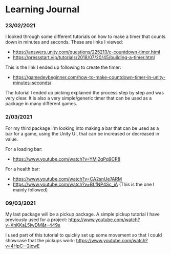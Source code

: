 # Learning Journal

### 23/02/2021
I looked through some different tutorials on how to make a timer that counts down in minutes and seconds.
These are links I viewed:
- https://answers.unity.com/questions/225213/c-countdown-timer.html
- https://pressstart.vip/tutorials/2018/07/20/45/building-a-timer.html

This is the link I ended up following to create the timer:
- https://gamedevbeginner.com/how-to-make-countdown-timer-in-unity-minutes-seconds/

The tutorial I ended up picking explained the process step by step and was very clear. It is also a very simple/generic timer that can be used as a package in many different games.

### 2/03/2021
For my third package I'm looking into making a bar that can be used as a bar for a game, using the Unity UI, that can be increased or decreased in value.

For a loading bar:
- https://www.youtube.com/watch?v=YMj2qPq9CP8

For a health bar:
- https://www.youtube.com/watch?v=CA2snUe7ARM
- https://www.youtube.com/watch?v=BLfNP4Sc_iA (This is the one I mainly followed)

### 09/03/2021
My last package will be a pickup package.
A simple pickup tutorial I have previously used for a project:
https://www.youtube.com/watch?v=XnKKaL5iwDM&t=449s

I used part of this tutorial to quickly set up some movement so that I could showcase that the pickups work:
https://www.youtube.com/watch?v=4HpC--2iowE
